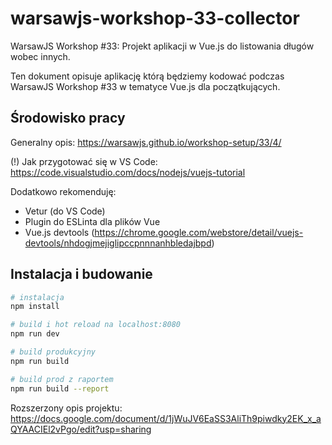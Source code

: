 # warsawjs-workshop-33-collector
WarsawJS Workshop #33: Projekt aplikacji w Vue.js do listowania długów wobec innych.

Ten dokument opisuje aplikację którą będziemy kodować podczas WarsawJS Workshop #33 w tematyce Vue.js dla początkujących.

## Środowisko pracy
Generalny opis: https://warsawjs.github.io/workshop-setup/33/4/

(!) Jak przygotować się w VS Code: https://code.visualstudio.com/docs/nodejs/vuejs-tutorial

Dodatkowo rekomenduję:
- Vetur (do VS Code)
- Plugin do ESLinta dla plików Vue
- Vue.js devtools (https://chrome.google.com/webstore/detail/vuejs-devtools/nhdogjmejiglipccpnnnanhbledajbpd)

## Instalacja i budowanie

``` bash
# instalacja
npm install

# build i hot reload na localhost:8080
npm run dev

# build produkcyjny
npm run build

# build prod z raportem
npm run build --report
```

Rozszerzony opis projektu: https://docs.google.com/document/d/1jWuJV6EaSS3AliTh9piwdky2EK_x_aQYAACIEl2vPgo/edit?usp=sharing
